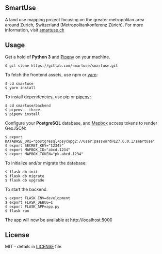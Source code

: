 ## SmartUse

A land use mapping project focusing on the greater metropolitan area around Zurich, Switzerland (Metropolitankonferenz Zürich). For more information, visit [smartuse.ch](https://smartuse.ch)

## Usage

Get a hold of **Python 3** and [Pipenv](https://github.com/pypa/pipenv) on your machine.

    $ git clone https://gitlab.com/smartuse/smartuse.git

To fetch the frontend assets, use npm or [yarn](https://yarnpkg.com/lang/en/):

    $ cd smartuse
    $ yarn install

To install dependencies, use pip or [pipenv](https://github.com/pypa/pipenv):

    $ cd smartuse/backend
    $ pipenv --three
    $ pipenv install

Configure your **PostgreSQL** database, and [Mapbox](https://www.mapbox.com/help/how-access-tokens-work/) access tokens to render GeoJSON:

    $ export DATABASE_URI="postgresql+psycopg2://user:password@127.0.0.1/smartuse"
    $ export SECRET_KEY="12345"
    $ export MAPBOX_ID="abcd.1234"
    $ export MAPBOX_TOKEN="pk.abcd.1234"

To initialize and/or migrate the database:

    $ flask db init
    $ flask db migrate
    $ flask db upgrade

To start the backend:

    $ export FLASK_ENV=development
    $ export FLASK_DEBUG=1
    $ export FLASK_APP=app.py
    $ flask run

The app will now be available at http://localhost:5000

## License

MIT - details in [LICENSE](LICENSE) file.
